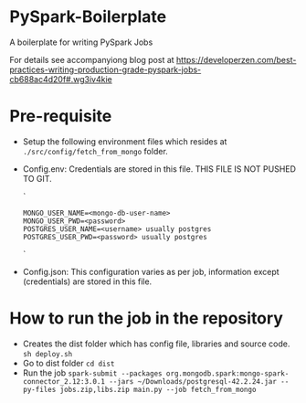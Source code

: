 # PySpark-Boilerplate
A boilerplate for writing PySpark Jobs

For details see accompanyiong blog post at https://developerzen.com/best-practices-writing-production-grade-pyspark-jobs-cb688ac4d20f#.wg3iv4kie

# Pre-requisite
- Setup the following environment files which resides at `./src/config/fetch_from_mongo` folder.
- Config.env: Credentials are stored in this file. THIS FILE IS NOT PUSHED TO GIT.

    ` 
    
      MONGO_USER_NAME=<mongo-db-user-name>
      MONGO_USER_PWD=<password>
      POSTGRES_USER_NAME=<username> usually postgres
      POSTGRES_USER_PWD=<password> usually postgres
     
     
    `
- Config.json: This configuration varies as per job, information except (credentials) are stored in this file.



# How to run the job in the repository

- Creates the dist folder which has config file, libraries and source code.
   `sh deploy.sh`
- Go to dist folder
    `cd dist`
- Run the job
   `spark-submit --packages org.mongodb.spark:mongo-spark-connector_2.12:3.0.1 --jars ~/Downloads/postgresql-42.2.24.jar --py-files jobs.zip,libs.zip main.py --job fetch_from_mongo`
